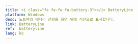 ```yaml
---
title: <i class="fa fa-fw fa-battery-3"></i> BatteryLine
platform: Windows
desc: 노트북의 배터리 잔량을 화면 위에 직선으로 표시합니다.
link: BatteryLine
ref:  batteryline
lang: ko
---
```

